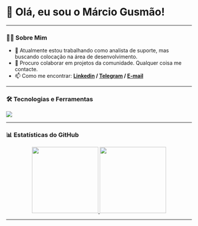 # 👋 Olá, eu sou o Márcio Gusmão!

---

### 👨‍💻 Sobre Mim

- 🔭 Atualmente estou trabalhando como analista de suporte, mas buscando colocação na área de desenvolvimento.
- 👯 Procuro colaborar em projetos da comunidade. Qualquer coisa me contacte.
- 📫 Como me encontrar: **<a href="https://www.linkedin.com/in/marciogusmao/">Linkedin</a> / <a href="https://www.t.me/sirmarcius">Telegram</a> / <a href="mailto:marciogusmao@msn.com">E-mail</a>**

---

### 🛠️ Tecnologias e Ferramentas

<p align="left">
  <a href="https://skillicons.dev">
    <img src="https://skillicons.dev/icons?i=java,spring,kotlin,cs,python,mysql,postgres,git,github,docker,linux,vscode,idea,androidstudio,notion" />
  </a>
</p>
  
---

### 📊 Estatísticas do GitHub

<p align="center">
  <a href="https://github.com/sirmarciusx">
    <img height="180em" src="https://github-readme-stats.vercel.app/api?username=sirmarciusx&show_icons=true&theme=dracula&include_all_commits=true&count_private=true"/>
    <img height="180em" src="https://github-readme-stats.vercel.app/api/top-langs/?username=sirmarciusx&layout=compact&langs_count=7&theme=dracula"/>
  </a>
</p>

---
